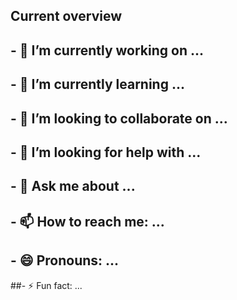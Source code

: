 ## Current overview

## - 🔭 I’m currently working on ...
## - 🌱 I’m currently learning ...
## - 👯 I’m looking to collaborate on ...
## - 🤔 I’m looking for help with ...
## - 💬 Ask me about ...
## - 📫 How to reach me: ...
## - 😄 Pronouns: ...
##- ⚡ Fun fact: ...

